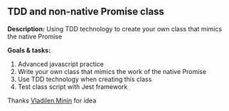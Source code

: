 ## TDD and non-native Promise class

**Description:** Using TDD technology to create your own class that mimics the native Promise

**Goals & tasks:**

1. Advanced javascript practice
2. Write your own class that mimics the work of the native Promise
3. Use TDD technology when creating this class
4. Test class script with Jest framework

Thanks [Vladilen Minin](https://www.youtube.com/watch?v=SQMCtWnCxEA) for idea

